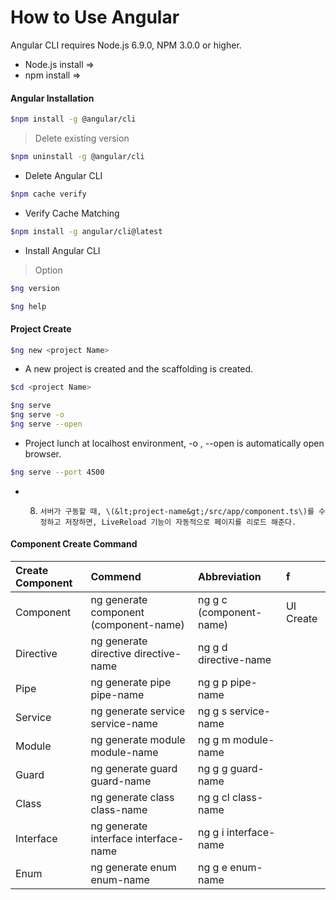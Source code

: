 # How to Use Angular

Angular CLI requires Node.js 6.9.0, NPM 3.0.0 or higher.

* Node.js install =&gt;
* npm install =&gt;

#### Angular Installation

```bash
$npm install -g @angular/cli
```



> Delete existing version

```bash
$npm uninstall -g @angular/cli
```

* Delete Angular CLI

```bash
$npm cache verify
```

* Verify Cache Matching

```bash
$npm install -g angular/cli@latest
```

* Install Angular CLI



> Option

```bash
$ng version
```

```bash
$ng help
```



#### Project Create

```bash
$ng new <project Name>
```

* A new project is created and the scaffolding is created.

```bash
$cd <project Name>
```

```bash
$ng serve
$ng serve -o
$ng serve --open
```

* Project lunch at localhost environment, -o , --open is automatically open browser. 

```bash
$ng serve --port 4500
```

* 8.     서버가 구동할 때, \(&lt;project-name&gt;/src/app/component.ts\)를 수정하고 저장하면, LiveReload 기능이 자동적으로 페이지를 리로드 해준다.

#### Component Create Command

| Create Component | Commend | Abbreviation | f |
| :--- | :--- | :--- | :--- |
| Component | ng generate component \(component-name\) | ng g c \(component-name\) | UI Create |
| Directive | ng generate directive directive-name | ng g d directive-name |  |
| Pipe | ng generate pipe pipe-name | ng g p pipe-name |  |
| Service | ng generate service service-name | ng g s service-name |  |
| Module | ng generate module module-name | ng g m module-name |  |
| Guard | ng generate guard guard-name | ng g g guard-name |  |
| Class | ng generate class class-name | ng g cl class-name |  |
| Interface | ng generate interface interface-name | ng g i interface-name |  |
| Enum | ng generate enum enum-name | ng g e enum-name |  |

